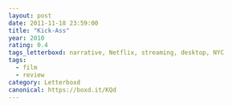 ```yaml
---
layout: post 
date: 2011-11-18 23:59:00
title: "Kick-Ass"
year: 2010
rating: 0.4
tags_letterboxd: narrative, Netflix, streaming, desktop, NYC
tags:
  - film
  - review
category: Letterboxd
canonical: https://boxd.it/KQd
---
```

